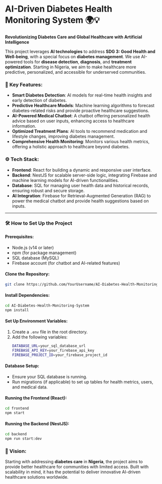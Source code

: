 # AI-Driven Diabetes Health Monitoring System 🌍💡

**Revolutionizing Diabetes Care and Global Healthcare with Artificial Intelligence**

This project leverages **AI technologies** to address **SDG 3: Good Health and Well-being**, with a special focus on **diabetes management**. We use AI-powered tools for **disease detection**, **diagnosis**, and **treatment optimization**. Starting in Nigeria, we aim to make healthcare more predictive, personalized, and accessible for underserved communities.

### 🚀 Key Features:
- **Smart Diabetes Detection**: AI models for real-time health insights and early detection of diabetes.
- **Predictive Healthcare Models**: Machine learning algorithms to forecast diabetes-related risks and provide proactive healthcare suggestions.
- **AI-Powered Medical Chatbot**: A chatbot offering personalized health advice based on user inputs, enhancing access to healthcare information.
- **Optimized Treatment Plans**: AI tools to recommend medication and lifestyle changes, improving diabetes management.
- **Comprehensive Health Monitoring**: Monitors various health metrics, offering a holistic approach to healthcare beyond diabetes.

### ⚙️ Tech Stack:
- **Frontend**: React for building a dynamic and responsive user interface.
- **Backend**: NestJS for scalable server-side logic, integrating Firebase and machine learning models for AI-driven functionalities.
- **Database**: SQL for managing user health data and historical records, ensuring robust and secure storage.
- **AI Integration**: Firebase for Retrieval-Augmented Generation (RAG) to power the medical chatbot and provide health suggestions based on inputs.

---

### 🛠️ How to Set Up the Project

#### Prerequisites:
- Node.js (v14 or later)
- npm (for package management)
- SQL database (MySQL)
- Firebase account (for chatbot and AI-related features)

#### Clone the Repository:
```bash
git clone https://github.com/YourUsername/AI-Diabetes-Health-Monitoring-System.git
```

#### Install Dependencies:
```bash
cd AI-Diabetes-Health-Monitoring-System
npm install
```

#### Set Up Environment Variables:
1. Create a `.env` file in the root directory.
2. Add the following variables:
    ```bash
    DATABASE_URL=your_sql_database_url
    FIREBASE_API_KEY=your_firebase_api_key
    FIREBASE_PROJECT_ID=your_firebase_project_id
    ```

#### Database Setup:
- Ensure your SQL database is running.
- Run migrations (if applicable) to set up tables for health metrics, users, and medical data.

#### Running the Frontend (React):
```bash
cd frontend
npm start
```

#### Running the Backend (NestJS):
```bash
cd backend
npm run start:dev
```

### 🎯 Vision:
Starting with addressing **diabetes care** in **Nigeria**, the project aims to provide better healthcare for communities with limited access. Built with scalability in mind, it has the potential to deliver innovative AI-driven healthcare solutions worldwide.
